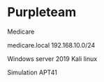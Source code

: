 # Purpleteam

Medicare

medicare.local
192.168.10.0/24

Windows server 2019
Kali linux

Simulation APT41
